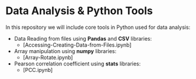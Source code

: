 # Data Analysis & Python Tools

In this repository we will include core tools in Python used for data analysis:

- Data Reading from files using **Pandas** and **CSV** libraries:
    - [Accessing-Creating-Data-from-Files.ipynb]
- Array manipulation using **numpy** libraries:
    - [Array-Rotate.ipynb]
- Pearson correlation coefficient using **stats** libraries:
    - [PCC.ipynb]
